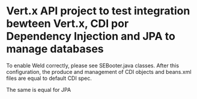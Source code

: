 <h1>Vert.x API project to test integration bewteen Vert.x, CDI por Dependency Injection and JPA to manage databases</h1>

To enable Weld correctly, please see SEBooter.java classes.
After this configuration, the produce and management of CDI objects and beans.xml files are equal to default CDI spec.

The same is equal for JPA


